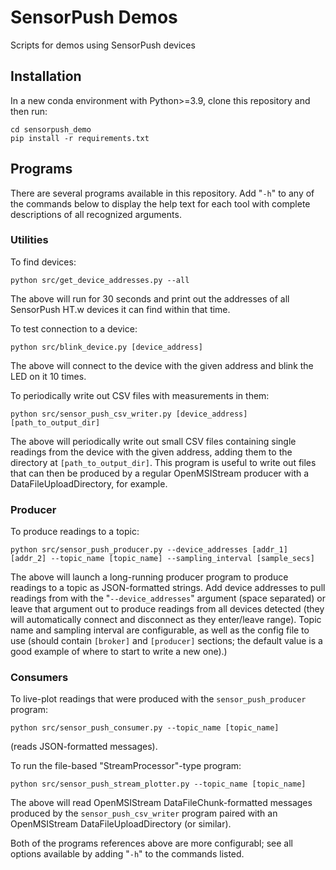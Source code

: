 # SensorPush Demos

Scripts for demos using SensorPush devices

## Installation

In a new conda environment with Python>=3.9, clone this repository and then run:

    cd sensorpush_demo
    pip install -r requirements.txt

## Programs

There are several programs available in this repository. Add "`-h`" to any of the commands below to display the help text for each tool with complete descriptions of all recognized arguments.

### Utilities

To find devices:

    python src/get_device_addresses.py --all

The above will run for 30 seconds and print out the addresses of all SensorPush HT.w devices it can find within that time.

To test connection to a device:

    python src/blink_device.py [device_address]

The above will connect to the device with the given address and blink the LED on it 10 times.

To periodically write out CSV files with measurements in them:

    python src/sensor_push_csv_writer.py [device_address] [path_to_output_dir]

The above will periodically write out small CSV files containing single readings from the device with the given address, adding them to the directory at `[path_to_output_dir]`. This program is useful to write out files that can then be produced by a regular OpenMSIStream producer with a DataFileUploadDirectory, for example.

### Producer

To produce readings to a topic:

    python src/sensor_push_producer.py --device_addresses [addr_1] [addr_2] --topic_name [topic_name] --sampling_interval [sample_secs]

The above will launch a long-running producer program to produce readings to a topic as JSON-formatted strings. Add device addresses to pull readings from with the "`--device_addresses`" argument (space separated) or leave that argument out to produce readings from all devices detected (they will automatically connect and disconnect as they enter/leave range). Topic name and sampling interval are configurable, as well as the config file to use (should contain `[broker]` and `[producer]` sections; the default value is a good example of where to start to write a new one).)

### Consumers

To live-plot readings that were produced with the `sensor_push_producer` program:

    python src/sensor_push_consumer.py --topic_name [topic_name]

(reads JSON-formatted messages).

To run the file-based "StreamProcessor"-type program:

    python src/sensor_push_stream_plotter.py --topic_name [topic_name]

The above will read OpenMSIStream DataFileChunk-formatted messages produced by the `sensor_push_csv_writer` program paired with an OpenMSIStream DataFileUploadDirectory (or similar).

Both of the programs references above are more configurabl; see all options available by adding "`-h`" to the commands listed.
